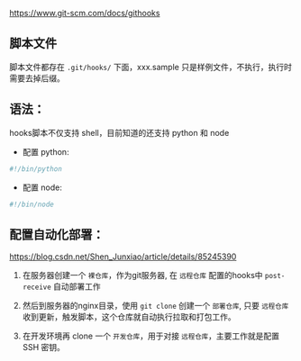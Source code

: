 https://www.git-scm.com/docs/githooks

## 脚本文件
脚本文件都存在 `.git/hooks/` 下面，xxx.sample 只是样例文件，不执行，执行时需要去掉后缀。


## 语法：
hooks脚本不仅支持 shell，目前知道的还支持 python 和 node
- 配置 python:
``` sh
#!/bin/python
```
- 配置 node:
``` sh
#!/bin/node
```

## 配置自动化部署：
https://blog.csdn.net/Shen_Junxiao/article/details/85245390
1. 在服务器创建一个 `裸仓库`，作为git服务器, 在 `远程仓库` 配置的hooks中 `post-receive` 自动部署工作

2. 然后到服务器的nginx目录，使用 `git clone` 创建一个 `部署仓库`, 只要 `远程仓库` 收到更新，触发脚本，这个仓库就自动执行拉取和打包工作。

3. 在开发环境再 clone 一个 `开发仓库`，用于对接 `远程仓库`，主要工作就是配置 SSH 密钥。